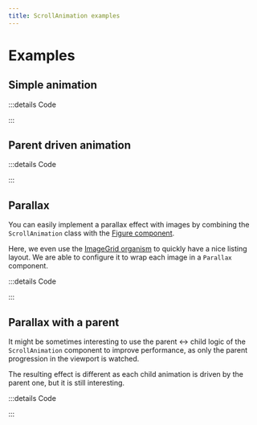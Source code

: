 ```yaml
---
title: ScrollAnimation examples
---
```


# Examples

## Simple animation

<PreviewIframe src="./stories/simple/story.html" />

:::details Code

<SimpleTabs :items="['app.twig', 'app.js']">
  <template #content-1>

<<< ./components/atoms/ScrollAnimation/stories/simple/app.twig

  </template>
  <template #content-2>

<<< ./components/atoms/ScrollAnimation/stories/simple/app.js

  </template>
</SimpleTabs>

:::

## Parent driven animation

<PreviewIframe src="./stories/parent/story.html" />

:::details Code

<SimpleTabs :items="['app.twig', 'app.js', 'ScrollAnimationParent.js']">
  <template #content-1>

<<< ./components/atoms/ScrollAnimation/stories/parent/app.twig

  </template>
  <template #content-2>

<<< ./components/atoms/ScrollAnimation/stories/parent/app.js

  </template>
  <template #content-3>

<<< ./components/atoms/ScrollAnimation/stories/parent/ScrollAnimationParent.js

  </template>
</SimpleTabs>

:::

## Parallax

You can easily implement a parallax effect with images by combining the `ScrollAnimation` class with the [Figure component](/components/atoms/Figure/).

Here, we even use the [ImageGrid organism](/components/organisms/ImageGrid/) to quickly have a nice listing layout. We are able to configure it to wrap each image in a `Parallax` component.

<PreviewIframe src="./stories/parallax/story.html" />

:::details Code

<SimpleTabs :items="['app.twig', 'app.js', 'Parallax.js']">
  <template #content-1>

<<< ./components/atoms/ScrollAnimation/stories/parallax/app.twig

  </template>
  <template #content-2>

<<< ./components/atoms/ScrollAnimation/stories/parallax/app.js

  </template>
  <template #content-3>

<<< ./components/atoms/ScrollAnimation/stories/parallax/Parallax.js

  </template>
</SimpleTabs>

:::

## Parallax with a parent

It might be sometimes interesting to use the parent ↔ child logic of the `ScrollAnimation` component to improve performance, as only the parent progression in the viewport is watched.

The resulting effect is different as each child animation is driven by the parent one, but it is still interesting.

<PreviewIframe src="./stories/parallax-parent/story.html" />

:::details Code

<SimpleTabs :items="['app.twig', 'app.js', 'ParallaxChild.js', 'ParallaxParent.js']">
  <template #content-1>

<<< ./components/atoms/ScrollAnimation/stories/parallax-parent/app.twig

  </template>
  <template #content-2>

<<< ./components/atoms/ScrollAnimation/stories/parallax-parent/app.js

  </template>
  <template #content-3>

<<< ./components/atoms/ScrollAnimation/stories/parallax-parent/ParallaxChild.js

  </template>
  <template #content-4>

<<< ./components/atoms/ScrollAnimation/stories/parallax-parent/ParallaxParent.js

  </template>
</SimpleTabs>

:::
